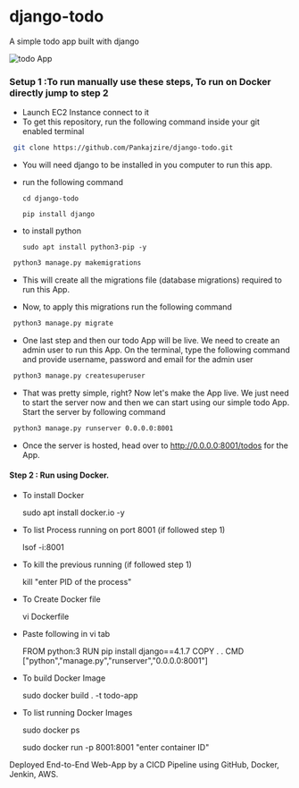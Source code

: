 # django-todo
A simple todo app built with django

![todo App](https://raw.githubusercontent.com/shreys7/django-todo/develop/staticfiles/todoApp.png)
### Setup 1 :To run manually use these steps, To run on Docker directly jump to step 2




* Launch EC2 Instance connect to it 
* To get this repository, run the following command inside your git enabled terminal
```bash
 git clone https://github.com/Pankajzire/django-todo.git
```
* You will need django to be installed in you computer to run this app. 

* run the following command

      cd django-todo

      pip install django
      
* to install python    

      sudo apt install python3-pip -y
     
```bash
 python3 manage.py makemigrations
```

* This will create all the migrations file (database migrations) required to run this App.

* Now, to apply this migrations run the following command
```bash
 python3 manage.py migrate
```

* One last step and then our todo App will be live. We need to create an admin user to run this App. On the terminal, type the following command and provide username, password and email for the admin user
```bash
 python3 manage.py createsuperuser
```

* That was pretty simple, right? Now let's make the App live. We just need to start the server now and then we can start using our simple todo App. Start the server by following command

```bash
 python3 manage.py runserver 0.0.0.0:8001
```

* Once the server is hosted, head over to http://0.0.0.0:8001/todos for the App.

#### Step 2 : Run using Docker. 

* To install Docker

     sudo apt  install docker.io -y

* To list Process running on port 8001 (if followed step 1)
    
    lsof -i:8001
    
* To kill the previous running (if followed step 1)

    kill "enter PID of the process"
    
* To Create Docker file

    vi Dockerfile

* Paste following in vi tab

    FROM python:3
    RUN pip install django==4.1.7
    COPY . .
    CMD ["python","manage.py","runserver","0.0.0.0:8001"]

* To build Docker Image

    sudo docker build . -t todo-app

* To list running Docker Images

    sudo docker ps

    sudo docker run -p 8001:8001 "enter container ID"


Deployed End-to-End Web-App by a CICD Pipeline using GitHub, Docker, Jenkin, AWS.  



  
